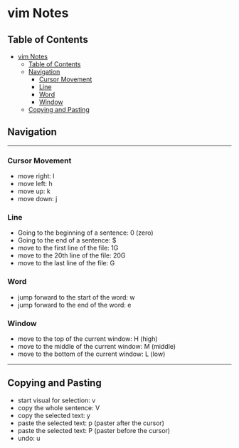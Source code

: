 # vim Notes
## Table of Contents


- [vim Notes](#vim-notes)
    - [Table of Contents](#table-of-contents)
    - [Navigation](#navigation)
        - [Cursor Movement](#cursor-movement)
        - [Line](#line)
        - [Word](#word)
        - [Window](#window)
    - [Copying and Pasting](#copying-and-pasting)
## Navigation
---
### Cursor Movement 
- move right: l 
- move left: h
- move up: k
- move down: j 

### Line 
- Going to the beginning of a sentence: 0 (zero)
- Going to the end of a sentence: $
- move to the first line of the file: 1G
- move to the 20th line of the file: 20G
- move to the last line of the file: G

### Word 
- jump forward to the start of the word: w
- jump forward to the end of the word: e



### Window 
- move to the top of the current window: H (high)
- move to the middle of the current window: M (middle)
- move to the bottom of the current window: L (low)
---

## Copying and Pasting 
- start visual for selection: v
- copy the whole sentence: V 
- copy the selected text: y
- paste the selected text: p (paster after the cursor) 
- paste the selected text: P (paster before the cursor)
- undo: u


